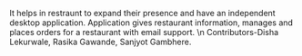 It helps in restraunt to expand their presence and have an independent desktop application. Application gives restaurant information, manages and places orders for a restaurant with email support. \n
Contributors-Disha Lekurwale, Rasika Gawande, Sanjyot Gambhere.
